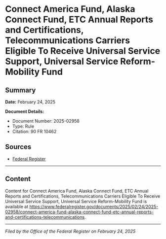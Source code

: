 # Connect America Fund, Alaska Connect Fund, ETC Annual Reports and Certifications, Telecommunications Carriers Eligible To Receive Universal Service Support, Universal Service Reform-Mobility Fund

## Summary

**Date:** February 24, 2025

**Document Details:**
- Document Number: 2025-02958
- Type: Rule
- Citation: 90 FR 10462

## Sources
- [Federal Register](https://www.federalregister.gov/documents/2025/02/24/2025-02958/connect-america-fund-alaska-connect-fund-etc-annual-reports-and-certifications-telecommunications)

---

## Content

Content for Connect America Fund, Alaska Connect Fund, ETC Annual Reports and Certifications, Telecommunications Carriers Eligible To Receive Universal Service Support, Universal Service Reform-Mobility Fund is available at https://www.federalregister.gov/documents/2025/02/24/2025-02958/connect-america-fund-alaska-connect-fund-etc-annual-reports-and-certifications-telecommunications.

---

*Filed by the Office of the Federal Register on February 24, 2025*

